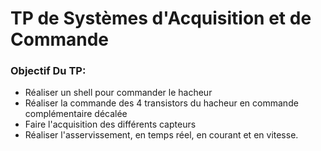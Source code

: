 # TP de Systèmes d'Acquisition et de Commande

### Objectif Du TP:

- Réaliser un shell pour commander le hacheur
- Réaliser la commande des 4 transistors du hacheur en commande complémentaire décalée
- Faire l'acquisition des différents capteurs
- Réaliser l'asservissement, en temps réel, en courant et en vitesse.

